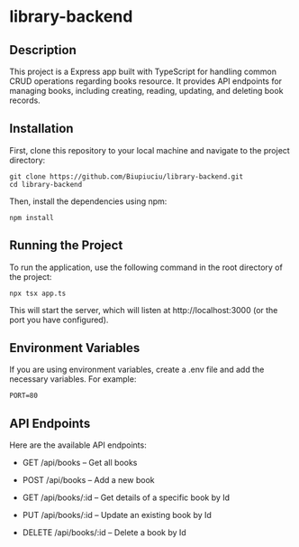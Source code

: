 # library-backend

## Description

This project is a Express app built with TypeScript for handling common CRUD operations regarding books resource. It provides API endpoints for managing books, including creating, reading, updating, and deleting book records.

## Installation

First, clone this repository to your local machine and navigate to the project directory:

```
git clone https://github.com/Biupiuciu/library-backend.git
cd library-backend
```

Then, install the dependencies using npm:

```
npm install
```

## Running the Project

To run the application, use the following command in the root directory of the project:

```
npx tsx app.ts
```

This will start the server, which will listen at http://localhost:3000 (or the port you have configured).

## Environment Variables

If you are using environment variables, create a .env file and add the necessary variables. For example:

```
PORT=80
```

## API Endpoints

Here are the available API endpoints:

- GET /api/books – Get all books

- POST /api/books – Add a new book

- GET /api/books/:id – Get details of a specific book by Id

- PUT /api/books/:id – Update an existing book by Id

- DELETE /api/books/:id – Delete a book by Id
